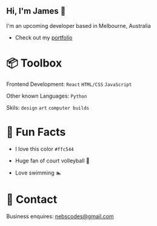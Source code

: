 ## Hi, I'm James 👋

I'm an upcoming developer based in Melbourne, Australia

- Check out my [portfolio](https://github.com/nebsycodes/My-Portfolio)

# 📦 Toolbox
Frontend Development: `React` `HTML/CSS` `JavaScript`

Other known Languages: `Python`

Skils: `design` `art` `computer builds`

# 🍋 Fun Facts
- I love this color `#ffc544`

- Huge fan of court volleyball 🏐

- Love swimming 🏊

# 📮 Contact

Business enquires: nebscodes@gmail.com
